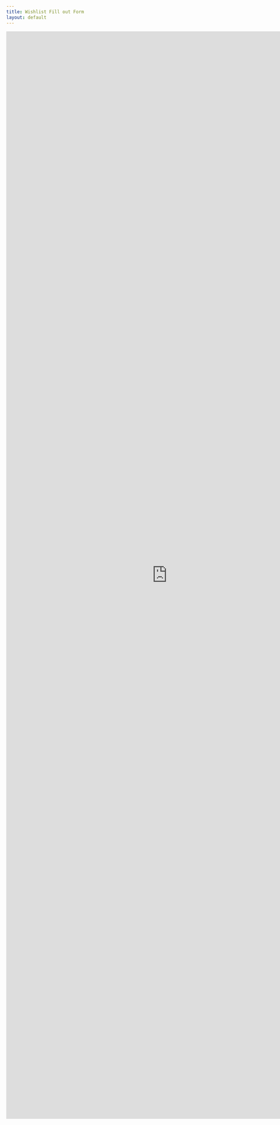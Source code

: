 ```yaml
---
title: Wishlist Fill out Form
layout: default
---
```

<iframe src="https://docs.google.com/forms/d/e/1FAIpQLSe2K6TQ7anSIVFejq0YR80QE1zc7JNQK0N5lmUirOt2-cym6w/viewform?embedded=true" width="860" height="2900" frameborder="0" marginheight="0" marginwidth="0">Practice page Loading...</iframe>
